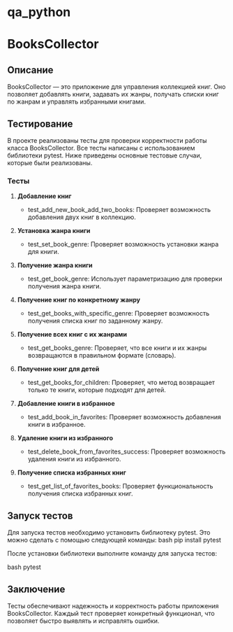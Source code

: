 # qa_python
# BooksCollector

## Описание

BooksCollector — это приложение для управления коллекцией книг. Оно позволяет добавлять книги, задавать их жанры, получать списки книг по жанрам и управлять избранными книгами.

## Тестирование

В проекте реализованы тесты для проверки корректности работы класса BooksCollector. Все тесты написаны с использованием библиотеки pytest. Ниже приведены основные тестовые случаи, которые были реализованы.

### Тесты

1. **Добавление книг**
   - test_add_new_book_add_two_books: Проверяет возможность добавления двух книг в коллекцию.

2. **Установка жанра книги**
   - test_set_book_genre: Проверяет возможность установки жанра для книги.

3. **Получение жанра книги**
   - test_get_book_genre: Использует параметризацию для проверки получения жанра книги.

4. **Получение книг по конкретному жанру**
   - test_get_books_with_specific_genre: Проверяет возможность получения списка книг по заданному жанру.

5. **Получение всех книг с их жанрами**
   - test_get_books_genre: Проверяет, что все книги и их жанры возвращаются в правильном формате (словарь).

6. **Получение книг для детей**
   - test_get_books_for_children: Проверяет, что метод возвращает только те книги, которые подходят для детей.

7. **Добавление книги в избранное**
   - test_add_book_in_favorites: Проверяет возможность добавления книги в избранное.

8. **Удаление книги из избранного**
   - test_delete_book_from_favorites_success: Проверяет возможность удаления книги из избранного.
9. **Получение списка избранных книг**
   - test_get_list_of_favorites_books: Проверяет функциональность получения списка избранных книг.

## Запуск тестов

Для запуска тестов необходимо установить библиотеку pytest. Это можно сделать с помощью следующей команды:
bash
pip install pytest

После установки библиотеки выполните команду для запуска тестов:

bash
pytest

## Заключение

Тесты обеспечивают надежность и корректность работы приложения BooksCollector. Каждый тест проверяет конкретный функционал, что позволяет быстро выявлять и исправлять ошибки.
